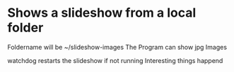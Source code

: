 # Shows a slideshow from a local folder

Foldername will be ~/slideshow-images
The Program can show jpg Images

watchdog restarts the slideshow if not running
Interesting things happend

